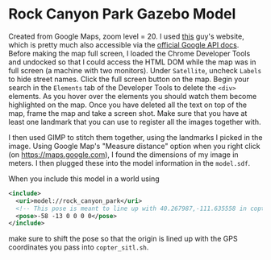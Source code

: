 Rock Canyon Park Gazebo Model
=============================

Created from Google Maps, zoom level = 20. I used [this](http://www.wolfpil.de/v3/deep-zoom.html) guy's website, which is pretty much also accessible via the [official Google API docs](https://developers.google.com/maps/documentation/javascript/examples/maxzoom-simple). Before making the map full screen, I loaded the Chrome Developer Tools and undocked so that I could access the HTML DOM while the map was in full screen (a machine with two monitors). Under `Satellite`, uncheck `Labels` to hide street names. Click the full screen button on the map. Begin your search in the `Elements` tab of the Developer Tools to delete the `<div>` elements. As you hover over the elements you should watch them become highlighted on the map. Once you have deleted all the text on top of the map, frame the map and take a screen shot. Make sure that you have at least one landmark that you can use to register all the images together with.

I then used GIMP to stitch them together, using the landmarks I picked in the image. Using Google Map's "Measure distance" option when you right click (on https://maps.google.com), I found the dimensions of my image in meters. I then plugged these into the model information in the `model.sdf`.

When you include this model in a world using

```xml
<include>
  <uri>model://rock_canyon_park</uri>
  <!-- This pose is meant to line up with 40.267987,-111.635558 in copter_sitl.sh -->
  <pose>-58 -13 0 0 0 0</pose>
</include>
```

make sure to shift the pose so that the origin is lined up with the GPS coordinates you pass into `copter_sitl.sh`.